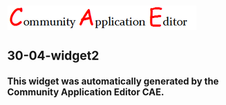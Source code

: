 ![CAE](https://github.com/PhilCAEOrg/frontendComponent-30-04-widget2/blob/gh-pages/img/logo.png)  

30-04-widget2
===================


This widget was automatically generated by the Community Application Editor CAE.  
---------------
